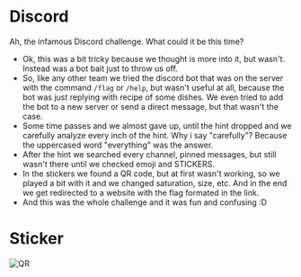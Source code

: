 # Discord

Ah, the infamous Discord challenge. What could it be this time?

- Ok, this was a bit tricky because we thought is more into it, but wasn't. Instead was a bot bait just to throw us off.
- So, like any other team we tried the discord bot that was on the server with the command ``/flag`` or ``/help``, but wasn't useful at all, because the bot was just replying with recipe of some dishes. We even tried to add the bot to a new server or send a direct message, but that wasn't the case.
- Some time passes and we almost gave up, until the hint dropped and we carefully analyze every inch of the hint. Why i say "carefully"? Because the uppercased word "everything" was the answer.
- After the hint we searched every channel, pinned messages, but still wasn't there until we checked emoji and STICKERS.
- In the stickers we found a QR code, but at first wasn't working, so we played a bit with it and we changed saturation, size, etc. And in the end we get redirected to a website with the flag formated in the link.
- And this was the whole challenge and it was fun and confusing :D

# Sticker
![QR](https://i.imgur.com/vDqjEUY.png)
